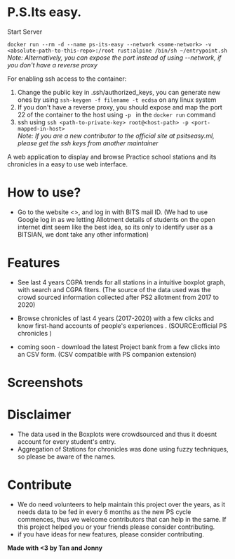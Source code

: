 # P.S.Its easy.

Start Server 

`docker run --rm -d --name ps-its-easy --network <some-network> -v <absolute-path-to-this-repo>:/root rust:alpine /bin/sh ~/entrypoint.sh`  
_Note: Alternatively, you can expose the port instead of using --network, if you don't have a reverse proxy_  
  
For enabling ssh access to the container:  
1. Change the public key in .ssh/authorized_keys, you can generate new ones by using `ssh-keygen -f filename -t ecdsa` on any linux system  
2. If you don't have a reverse proxy, you should expose and map the port 22 of the container to the host using `-p ` in the `docker run` command  
3. ssh using `ssh <path-to-private-key> root@<host-path> -p <port-mapped-in-host>`  
_Note: If you are a new contributor to the official site at psitseasy.ml, please get the ssh keys from another maintainer_
  
A web application to display and browse Practice school stations and its chronicles in a easy to use web interface.

# How to use?
- Go to the website <>, and log in with BITS mail ID. (We had to use Google log in as we letting Allotment details of students on the open internet dint seem like the best idea, so its only to identify user as a BITSIAN, we dont take any other information)

# Features
- See last 4 years CGPA trends for all stations in a intuitive boxplot graph, with search and CGPA fiters.
(The source of the data used was the crowd sourced information collected after PS2 allotment  from 2017 to 2020)

- Browse chronicles of last 4 years (2017-2020) with a few clicks and know first-hand accounts of people's experiences .
(SOURCE:official PS chronicles )
- coming soon - download the latest Project bank from a few clicks into an CSV form. (CSV compatible with PS companion extension)


# Screenshots









# Disclaimer

- The data used in the Boxplots were crowdsourced and thus it doesnt account for every student's entry.
 - Aggregation of Stations for chronicles was done using fuzzy techniques, so please be aware of the names.
 
 
# Contribute
 - We do need volunteers to help maintain this project over the years, 
 as it needs data to be fed in every 6 months as the new PS cycle commences,
  thus we welcome contributors that can help in the same. 
  If this project helped you or your friends please consider contributing.
 - if you have ideas for new features, please consider contributing. 
 
 
 
 
 
 
 __Made with <3 by Tan and Jonny__
 
